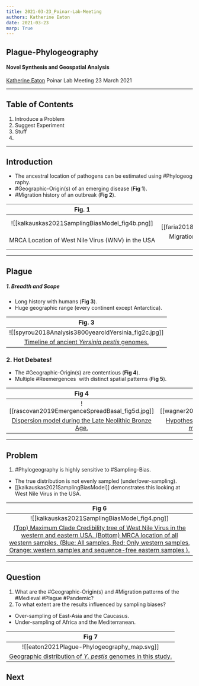 ```yaml
---
title: 2021-03-23_Poinar-Lab-Meeting
authors: Katherine Eaton
date: 2021-03-23
marp: True
---
```


## Plague-Phylogeography

####  Novel Synthesis and Geospatial Analysis

[Katherine Eaton](https://ktmeaton.github.io/)
Poinar Lab Meeting
23 March 2021

---

## Table of Contents

1. Introduce a Problem
2. Suggest Experiment
3. Stuff
4. 
---

## Introduction

 - The ancestral location of pathogens can be estimated using #Phylogeography.
- #Geographic-Origin(s) of an emerging disease (**Fig 1**).
- #Migration history of an outbreak (**Fig 2**).

| Fig. 1                                            |                   Fig 2.                    |
|:-------------------------------------------------:|:-------------------------------------------:|
| ![[kalkauskas2021SamplingBiasModel_fig4b.png]]    | ![[faria2018GenomicEpidemiologicalMonitoring_fig4e.jpg]] |
| MRCA Location of West Nile Virus (WNV) in the USA | Migration of the Yellow Fever Virus (YFV) outbreak in Brazil. |

---

## Plague

##### 1. Breadth and Scope
- Long history with humans (**Fig 3**).
- Huge geographic range (every continent except Antarctica).

|                      Fig. 3                       |
|:-------------------------------------------------:|
|           ![[spyrou2018Analysis3800yearoldYersinia_fig2c.jpg]]           |
| [Timeline of ancient <i>Yersinia pestis</i> genomes.](spyrou2018Analysis3800yearoldYersinia) | 


### 2. Hot Debates!
- The #Geographic-Origin(s) are contentious (**Fig 4**).
- Multiple #Reemergences  with distinct spatial patterns (**Fig 5**).

|                                                   Fig 4                                                   |                              Fig 5                               |
|:---------------------------------------------------------------------------------------------------------:|:----------------------------------------------------------------:|
|                              ![[rascovan2019EmergenceSpreadBasal_fig5d.jpg]]                              |           ![[wagner2014YersiniaPestisPlague_fig4.jpg]]           |
| [Dispersion model during the Late Neolithic Bronze Age.](rascovan2019EmergenceSpreadBasal) | [Hypothesized dissemination routes of the major plague pandemics.](wagner2014YersiniaPestisPlague) |


---

## Problem

1. #Phylogeography is highly sensitive to #Sampling-Bias.

- The true distribution is not evenly sampled (under/over-sampling).
- [[kalkauskas2021SamplingBiasModel]] demonstrates this looking at West Nile Virus in the USA.
 
 |    Fig 6                                       |
|:--------------------------------------------:|
| ![[kalkauskas2021SamplingBiasModel_fig4.png]] |
| [(Top) Maximum Clade Credibility tree of West Nile Virus in the western and eastern USA. (Bottom) MRCA location of all western samples. (Blue: All samples, Red: Only western samples, Orange: western samples and sequence-free eastern samples ).](kalkauskas2021SamplingBiasModel) |

---

## Question

1. What are the #Geographic-Origin(s) and #Migration patterns of the #Medieval #Plague #Pandemic?
1. To what extent are the results influenced by sampling biases?

- Over-sampling of East-Asia and the Caucasus.
- Under-sampling of Africa and the Mediterranean.

|                    Fig 7                     |
|:--------------------------------------------:|
| ![[eaton2021Plague-Phylogeography_map.svg]] |
| [Geographic distribution of <i>Y. pestis</i> genomes in this study.](eaton2021Plague-Phylogeography) |

## Next
